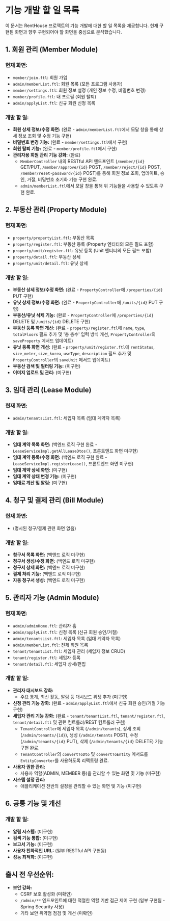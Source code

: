 # 기능 개발 할 일 목록

이 문서는 RentHouse 프로젝트의 기능 개발에 대한 할 일 목록을 제공합니다. 현재 구현된 화면과 향후 구현되어야 할 화면을 중심으로 분석했습니다.

## 1. 회원 관리 (Member Module)

### 현재 화면:
- `member/join.ftl`: 회원 가입
- `admin/memberList.ftl`: 회원 목록 (모든 프로그램 사용자)
- `member/settings.ftl`: 회원 정보 설정 (개인 정보 수정, 비밀번호 변경)
- `member/profile.ftl`: 내 프로필 (회원 탈퇴)
- `admin/applyList.ftl`: 신규 회원 신청 목록

### 개발 할 일:
- **회원 상세 정보/수정 화면:** (완료 - `admin/memberList.ftl`에서 모달 창을 통해 상세 정보 조회 및 수정 기능 구현)
- **비밀번호 변경 기능:** (완료 - `member/settings.ftl`에서 구현)
- **회원 탈퇴 기능:** (완료 - `member/profile.ftl`에서 구현)
- **관리자용 회원 관리 기능 강화:** (완료)
    - `MemberController` 내의 RESTful API 엔드포인트 (`/member/{id}` GET/PUT, `/member/approve/{id}` POST, `/member/reject/{id}` POST, `/member/reset-password/{id}` POST)를 통해 회원 정보 조회, 업데이트, 승인, 거절, 비밀번호 초기화 기능 구현 완료.
    - `admin/memberList.ftl`에서 모달 창을 통해 위 기능들을 사용할 수 있도록 구현 완료.

## 2. 부동산 관리 (Property Module)

### 현재 화면:
- `property/propertyList.ftl`: 부동산 목록
- `property/register.ftl`: 부동산 등록 (Property 엔티티의 모든 필드 포함)
- `property/unit/register.ftl`: 유닛 등록 (Unit 엔티티의 모든 필드 포함)
- `property/detail.ftl`: 부동산 상세
- `property/unit/detail.ftl`: 유닛 상세

### 개발 할 일:
- **부동산 상세 정보/수정 화면:** (완료 - `PropertyController`에 `/properties/{id}` PUT 구현)
- **유닛 상세 정보/수정 화면:** (완료 - `PropertyController`에 `/units/{id}` PUT 구현)
- **부동산/유닛 삭제 기능:** (완료 - `PropertyController`에 `/properties/{id}` DELETE 및 `/units/{id}` DELETE 구현)
- **부동산 등록 화면 개선:** (완료 - `property/register.ftl`에 `name`, `type`, `totalFloors` 필드 추가 및 '총 층수' 입력 방식 개선, `PropertyController`의 `saveProperty` 메서드 업데이트)
- **유닛 등록 화면 개선:** (완료 - `property/unit/register.ftl`에 `rentStatus`, `size_meter`, `size_korea`, `useType`, `description` 필드 추가 및 `PropertyController`의 `saveUnit` 메서드 업데이트)
- **부동산 검색 및 필터링 기능:** (미구현)
- **이미지 업로드 및 관리:** (미구현)

## 3. 임대 관리 (Lease Module)

### 현재 화면:
- `admin/tenantsList.ftl`: 세입자 목록 (임대 계약자 목록)

### 개발 할 일:
- **임대 계약 목록 화면:** (백엔드 로직 구현 완료 - `LeaseServiceImpl.getAllLeaseDtos()`, 프론트엔드 화면 미구현)
- **임대 계약 등록/수정 화면:** (백엔드 로직 구현 완료 - `LeaseServiceImpl.registerLease()`, 프론트엔드 화면 미구현)
- **임대 계약 상세 화면:** (미구현)
- **임대 계약 상태 변경 기능:** (미구현)
- **임대료 계산 및 알림:** (미구현)

## 4. 청구 및 결제 관리 (Bill Module)

### 현재 화면:
- (명시된 청구/결제 관련 화면 없음)

### 개발 할 일:
- **청구서 목록 화면:** (백엔드 로직 미구현)
- **청구서 생성/수정 화면:** (백엔드 로직 미구현)
- **청구서 상세 화면:** (백엔드 로직 미구현)
- **결제 처리 기능:** (백엔드 로직 미구현)
- **자동 청구서 생성:** (백엔드 로직 미구현)

## 5. 관리자 기능 (Admin Module)

### 현재 화면:
- `admin/adminHome.ftl`: 관리자 홈
- `admin/applyList.ftl`: 신청 목록 (신규 회원 승인/거절)
- `admin/tenantsList.ftl`: 세입자 목록 (임대 계약자 목록)
- `admin/memberList.ftl`: 전체 회원 목록
- `tenant/tenantList.ftl`: 세입자 관리 (세입자 정보 CRUD)
- `tenant/register.ftl`: 세입자 등록
- `tenant/detail.ftl`: 세입자 상세/편집

### 개발 할 일:
- **관리자 대시보드 강화:**
  - 주요 통계, 최신 활동, 알림 등 대시보드 위젯 추가 (미구현)
- **신청 관리 기능 강화:** (완료 - `admin/applyList.ftl`에서 신규 회원 승인/거절 기능 구현)
- **세입자 관리 기능 강화:** (완료 - `tenant/tenantList.ftl`, `tenant/register.ftl`, `tenant/detail.ftl` 및 관련 컨트롤러/REST 컨트롤러 구현)
  - `TenantController`에 세입자 목록 (`/admin/tenants`), 상세 조회 (`/admin/tenants/{id}`), 생성 (`/admin/tenants` POST), 수정 (`/admin/tenants/{id}` PUT), 삭제 (`/admin/tenants/{id}` DELETE) 기능 구현 완료.
  - `TenantController`의 `convertToDto` 및 `convertToEntity` 메서드를 `EntityConverter`를 사용하도록 리팩토링 완료.
- **사용자 권한 관리:**
  - 사용자 역할(ADMIN, MEMBER 등)을 관리할 수 있는 화면 및 기능 (미구현)
- **시스템 설정 관리:**
  - 애플리케이션 전반의 설정을 관리할 수 있는 화면 및 기능 (미구현)

## 6. 공통 기능 및 개선

### 개발 할 일:
- **알림 시스템:** (미구현)
- **검색 기능 통합:** (미구현)
- **보고서 기능:** (미구현)
- **사용자 친화적인 URL:** (일부 RESTful API 구현됨)
- **성능 최적화:** (미구현)

## 출시 전 우선순위:
- **보안 강화:**
    - CSRF 보호 활성화 (미확인)
    - `/admin/**` 엔드포인트에 대한 적절한 역할 기반 접근 제어 구현 (일부 구현됨 - Spring Security 사용)
    - 기타 보안 취약점 점검 및 개선 (미확인)
